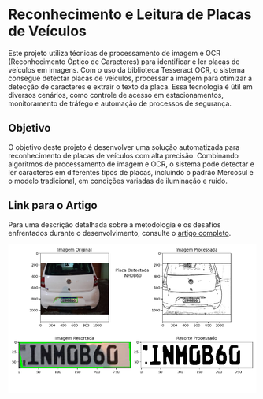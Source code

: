 # Reconhecimento e Leitura de Placas de Veículos

Este projeto utiliza técnicas de processamento de imagem e OCR (Reconhecimento Óptico de Caracteres) para identificar e ler placas de veículos em imagens. Com o uso da biblioteca Tesseract OCR, o sistema consegue detectar placas de veículos, processar a imagem para otimizar a detecção de caracteres e extrair o texto da placa. Essa tecnologia é útil em diversos cenários, como controle de acesso em estacionamentos, monitoramento de tráfego e automação de processos de segurança.

## Objetivo

O objetivo deste projeto é desenvolver uma solução automatizada para reconhecimento de placas de veículos com alta precisão. Combinando algoritmos de processamento de imagem e OCR, o sistema pode detectar e ler caracteres em diferentes tipos de placas, incluindo o padrão Mercosul e o modelo tradicional, em condições variadas de iluminação e ruído.

## Link para o Artigo

Para uma descrição detalhada sobre a metodologia e os desafios enfrentados durante o desenvolvimento, consulte o [artigo completo]([https://github.com/Gabriellimmaa/reconhecimento-e-leitura-placa-carro-ptBR/blob/main/artigo/Artigo.pdf](https://github.com/Gzanini/ReconhecimentoPlacasVeiculares-OCR/blob/d721abd7f7a0fc9e8e58858dd7929094184a7d09/artigo/Identifica%C3%A7%C3%A3o_de_Placas_de_Ve%C3%ADculos_com_Processamento_de_Imagem_e_OCR.pdf)).

<p align="center">
  <img src="artigo/img1-saida-final.png" height="auto" width="700" alt="Exemplo de resultado do reconhecimento">
</p>

